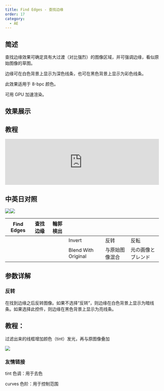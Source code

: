 ```yaml
---
title: Find Edges - 查找边缘
order: 17
category:
  - AE
---
```


## 简述

查找边缘效果可确定具有大过渡（对比强烈）的图像区域，并可强调边缘，看似原始图像的草图。

边缘可在白色背景上显示为深色线条，也可在黑色背景上显示为彩色线条。

此效果适用于 8-bpc 颜色。

可用 GPU 加速渲染。

## 效果展示

## 教程

<iframe src="https://player.bilibili.com/player.html?bvid=BV1e34y1X7Vj&page=89&high_quality=1" width="100%" allowfullscreen="allowfullscreen" frameborder="0"></iframe>

## 中英日对照

![](https://mir.yuelili.com/wp-content/uploads/user/AE/effects/AE-Effects-Stylize-Find_Edges.png)![](https://mir.yuelili.com/wp-content/uploads/user/AE/effects/AE-Effects-Stylize-Find_Edges_cn.png)

| Find Edges | 查找边缘 | 輪郭検出 |                     |                |                    |
| ---------- | -------- | -------- | ------------------- | -------------- | ------------------ |
|            |          |          | Invert              | 反转           | 反転               |
|            |          |          | Blend With Original | 与原始图像混合 | 元の画像とブレンド |

## 参数详解

### 反转

在找到边缘之后反转图像。如果不选择“反转”，则边缘在白色背景上显示为暗线条。如果选择此控件，则边缘在黑色背景上显示为亮线条。

## 教程：

过滤出来的线框增加颜色（tint）发光，再与原图像叠加

![](https://cdn.yuelili.com/20220102002016.png)

### 友情链接

tint 色调：用于去色

curves 色阶：用于控制范围
